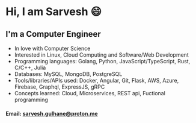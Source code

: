 # Hi, I am Sarvesh 😄

## I'm a Computer Engineer
-  In love with Computer Science
-  Interested in Linux, Cloud Computing and Software/Web Development
-  Programming languages: Golang, Python, JavaScript/TypeScript, Rust, C/C++, Julia
-  Databases: MySQL, MongoDB, PostgreSQL
-  Tools/libraries/APIs used: Docker, Angular, Git, Flask, AWS, Azure, Firebase, Graphql, ExpressJS, gRPC
-  Concepts learned: Cloud, Microservices, REST api, Fuctional programming

#### Email: sarvesh.gulhane@proton.me

